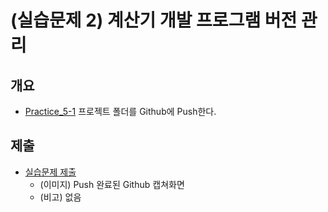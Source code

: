 
# (실습문제 2) 계산기 개발 프로그램 버전 관리

## 개요

- [Practice_5-1](Practice_5-1.md) 프로젝트 폴더를 Github에 Push한다.

## 제출

- [실습문제 제출](../../../Notice/실습문제%20제출.md)
	- (이미지) Push 완료된 Github 캡쳐화면
	- (비고) 없음